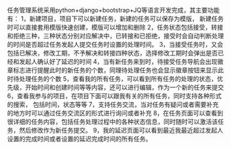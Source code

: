 任务管理系统采用python+django+bootstrap+JQ等语言开发完成，其主要功能有：
1，新建项目，项目下可以新建任务，新建的任务可以保存为模版， 新建任务时可以直接套用模版快速创建，模版可以增加和删除
2，任务状态包括接受，转接和拒绝三种，三种状态分别对应解决中，已转接和已拒绝，接受时会自动判断处理的时间是否超过任务发起人提交任务时设置的处理时间。
3，当接受任务时，又会包括已解决，修改工期，不予解决和转接四种状态，选择修改工期时会弹出是否已经和发起人确认好了延迟的时间
4，当有新任务来到时，待接受任务导航会出现徽章标志进行提醒此时的新任务的个数，同理待处理任务也会显示徽章按钮来显示此时待处理任务的个数
5，查看我的所有任务，可以看到所有任务的处理的状态，优先级，开始时间和创建时间等等内容，还可以进行编辑，作为一个新的任务来提交
6，查看我参与的项目，在项目下面可以跟我有关的所有任务，同时支持各种形式的搜索， 包括时间，状态等等
7，支持任务交流，当对任务有疑问或者需要补充的地方时可以通过任务交流区的形式进行询问或者补充
8，在任务页面可以查看到很详细的任务内容，包括任务处理过程中的各种状态信息，同时随时可以激活该任务，然后修改作为新任务提交。
9，我的延迟页面可以看到最近我最近超过发起人设置的完成时间或者设置的延迟完成时间的所有任务。
